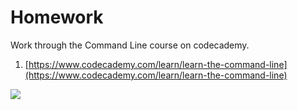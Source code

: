 # Homework

Work through the Command Line course on codecademy.

1.  [https://www.codecademy.com/learn/learn-the-command-line](https://www.codecademy.com/learn/learn-the-command-line)

[![](../images/slack.png)](http://kcwit.slack.com)